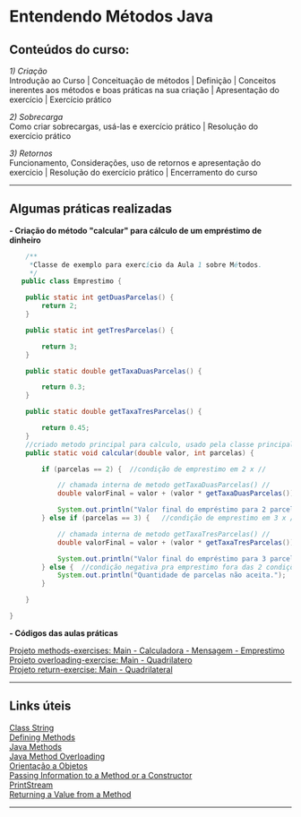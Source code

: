 # Entendendo Métodos Java

## Conteúdos do curso:  

_1) Criação_  
Introdução ao Curso | Conceituação de métodos | Definição | Conceitos inerentes aos métodos e boas práticas na sua criação | Apresentação do exercício | Exercício prático  

_2) Sobrecarga_  
Como criar sobrecargas, usá-las e exercício prático | Resolução do exercício prático  

_3) Retornos_  
Funcionamento, Considerações, uso de retornos e apresentação
do exercício | Resolução do exercício prático | Encerramento do curso  

---

## Algumas práticas realizadas  

**- Criação do método "calcular" para cálculo de um empréstimo de dinheiro** 
```java
    /**
     *Classe de exemplo para exercício da Aula 1 sobre Métodos.
     */
   public class Emprestimo {

    public static int getDuasParcelas() {
        return 2;
    }

    public static int getTresParcelas() {

        return 3;
    }

    public static double getTaxaDuasParcelas() {

        return 0.3;
    }

    public static double getTaxaTresParcelas() {

        return 0.45;
    }
    //criado metodo principal para calculo, usado pela classe principal Main //
    public static void calcular(double valor, int parcelas) {

        if (parcelas == 2) {  //condição de emprestimo em 2 x //

            // chamada interna de metodo getTaxaDuasParcelas() //
            double valorFinal = valor + (valor * getTaxaDuasParcelas());

            System.out.println("Valor final do empréstimo para 2 parcelas: R$ " + valorFinal);
        } else if (parcelas == 3) {   //condição de emprestimo em 3 x //

            // chamada interna de metodo getTaxaTresParcelas() //
            double valorFinal = valor + (valor * getTaxaTresParcelas());

            System.out.println("Valor final do empréstimo para 3 parcelas: R$ " + valorFinal);
        } else {  //condição negativa pra emprestimo fora das 2 condições permitidas //
            System.out.println("Quantidade de parcelas não aceita.");
        }

    }

}
```
 
**- Códigos das aulas práticas**

[Projeto methods-exercises: Main - Calculadora - Mensagem - Emprestimo](https://github.com/rosacarla/GFT-start-woman-java/tree/main/009%20Entendendo-metodos-java/codes-exercises/methods-exercises/src/dio/com/bootcamp)  
[Projeto overloading-exercise: Main - Quadrilatero](https://github.com/rosacarla/GFT-start-woman-java/tree/main/009%20Entendendo-metodos-java/codes-exercises/overloading-exercise/src/dio/com/bootcamp)  
[Projeto return-exercise: Main - Quadrilateral](https://github.com/rosacarla/GFT-start-woman-java/tree/main/009%20Entendendo-metodos-java/codes-exercises/return-exercise/src/dio/com/bootcamp)  

---

## Links úteis  

[Class String](https://docs.oracle.com/javase/7/docs/api/java/lang/String.html)  
[Defining Methods](https://docs.oracle.com/javase/tutorial/java/javaOO/methods.html)  
[Java Methods](https://www.w3schools.com/java/java_methods.asp)  
[Java Method Overloading](https://www.w3schools.com/java/java_methods_overloading.asp)  
[Orientação a Objetos](https://www.casadocodigo.com.br/products/livro-oo-conceitos)  
[Passing Information to a Method or a Constructor](https://docs.oracle.com/javase/tutorial/java/javaOO/arguments.html)  
[PrintStream](https://docs.oracle.com/javase/7/docs/api/java/io/PrintStream.html)  
[Returning a Value from a Method](https://docs.oracle.com/javase/tutorial/java/javaOO/returnvalue.html)

---
